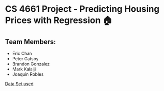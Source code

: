 # CS 4661 Project - Predicting Housing Prices with Regression 🏠

## Team Members:
- Eric Chan
- Peter Gatsby
- Brandon Gonzalez
- Mark Kalaiji
- Joaquin Robles

<a href="https://www.kaggle.com/c/house-prices-advanced-regression-techniques/data" target="_blank">Data Set used</a>